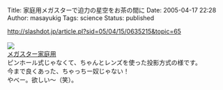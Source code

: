Title: 家庭用メガスターで迫力の星空をお茶の間に
Date: 2005-04-17 22:28
Author: masayukig
Tags: science
Status: published

<http://slashdot.jp/article.pl?sid=05/04/15/0635215&topic=65>  
[  
![](http://images-jp.amazon.com/images/P/B0009E387O.09.TZZZZZZZ.jpg)  
メガスター家庭用](http://www.amazon.co.jp/exec/obidos/ASIN/B0009E387O/hughundercons-22/ref=nosim)  
ピンホール式じゃなくて、ちゃんとレンズを使った投影方式の様です。  
今まで良くあった、ちゃっちー奴じゃない！  
やべー。欲しい〜（笑）。
